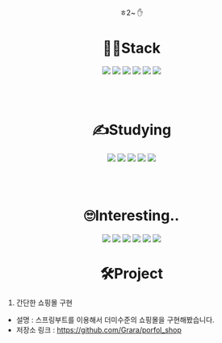 

<div align = center>
  
ㅎ2~ ✋

<h1>👨‍🎓Stack</h1>

<img src="https://img.shields.io/badge/JAVA-007396?style=for-the-badge&logo=java&logoColor=white">
<img src="https://img.shields.io/badge/springboot-6DB33F?style=for-the-badge&logo=springboot&logoColor=white">
<img src="https://img.shields.io/badge/Hibernate-59666C?style=for-the-badge&logo=Hibernate&logoColor=white">
<img src="https://img.shields.io/badge/markdown-000000?style=for-the-badge&logo=markdown&logoColor=white">
<img src="https://img.shields.io/badge/springsecurity-6DB33F?style=for-the-badge&logo=springsecurity&logoColor=white">
<img src="https://img.shields.io/badge/mysql-4479A1?style=for-the-badge&logo=mysql&logoColor=white">
  
<br><br>
<h1>✍Studying</h1>
<img src="https://img.shields.io/badge/spring-6DB33F?style=for-the-badge&logo=spring&logoColor=white">
<img src="https://img.shields.io/badge/HTML5-E34F26?style=for-the-badge&logo=HTML5&logoColor=white">
<img src="https://img.shields.io/badge/css3-1572B6?style=for-the-badge&logo=css3&logoColor=white">
<img src="https://img.shields.io/badge/javascript-F7DF1E?style=for-the-badge&logo=javascript&logoColor=white">
<img src="https://img.shields.io/badge/jquery-0769AD?style=for-the-badge&logo=jquery&logoColor=white">
  
<br><br>
<h1>🙄Interesting..</h1>
<img src="https://img.shields.io/badge/svelte-FF3E00?style=for-the-badge&logo=svelte&logoColor=white">
<img src="https://img.shields.io/badge/typescript-3178C6?style=for-the-badge&logo=typescript&logoColor=white">
<img src="https://img.shields.io/badge/react-61DAFB?style=for-the-badge&logo=react&logoColor=white">
<img src="https://img.shields.io/badge/rust-000000?style=for-the-badge&logo=rust&logoColor=white">
<img src="https://img.shields.io/badge/scala-DC322F?style=for-the-badge&logo=scala&logoColor=white">
<img src="https://img.shields.io/badge/kotlin-7F52FF?style=for-the-badge&logo=kotlin&logoColor=white">
  
</div>

<h1 align= center>🛠Project</h1> 

1. 간단한 쇼핑몰 구현
  - 설명 : 스프링부트를 이용해서 더미수준의 쇼핑몰을 구현해봤습니다.
  - 저장소 링크 : https://github.com/Grara/porfol_shop
